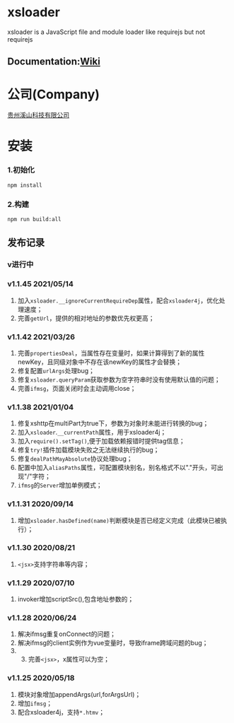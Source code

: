 # xsloader
xsloader is a JavaScript file and module loader like requirejs but not requirejs[]()
## Documentation:[Wiki](//github.com/gzxishan/xsloader/wiki)

# 公司(Company)
[贵州溪山科技有限公司](http://www.xishankeji.com)

# 安装
### 1.初始化
```
npm install
```
### 2.构建
```
npm run build:all
```

## 发布记录
### v进行中

### v1.1.45 2021/05/14
1. 加入`xsloader.__ignoreCurrentRequireDep`属性，配合`xsloader4j`，优化处理速度；
2. 完善`getUrl`，提供的相对地址的参数优先权更高；

### v1.1.42 2021/03/26
1. 完善`propertiesDeal`，当属性存在变量时，如果计算得到了新的属性newKey，且同级对象中不存在该newKey的属性才会替换；
2. 修复配置`urlArgs`处理bug；
3. 修复`xsloader.queryParam`获取参数为空字符串时没有使用默认值的问题；
4. 完善`ifmsg`，页面关闭时会主动调用close；

### v1.1.38 2021/01/04
1. 修复xshttp在multiPart为true下，参数为对象时未能进行转换的bug；
2. 加入`xsloader`.`__currentPath`属性，用于xsloader4j；
3. 加入`require().setTag()`,便于加载依赖报错时提供tag信息；
4. 修复`try!`插件加载模块失败之无法继续执行的bug；
5. 修复`dealPathMayAbsolute`协议处理bug；
6. 配置中加入`aliasPaths`属性，可配置模块别名，别名格式不以"."开头，可出现"/"字符；
7. `ifmsg`的`Server`增加单例模式；

### v1.1.31 2020/09/14
1. 增加`xsloader.hasDefined(name)`判断模块是否已经定义完成（此模块已被执行）；

### v1.1.30 2020/08/21
1. `<jsx>`支持字符串等内容；

### v1.1.29 2020/07/10
1. invoker增加scriptSrc(),包含地址参数的；

### v1.1.28 2020/06/24
1. 解决ifmsg重复onConnect的问题；
2. 解决ifmsg的client实例作为vue变量时，导致iframe跨域问题的bug；
3. 3. 完善`<jsx>`，x属性可以为空；

### v1.1.25 2020/05/18
1. 模块对象增加appendArgs(url,forArgsUrl)；
2. 增加`ifmsg`；
3. 配合xsloader4j，支持`*.htmv`；